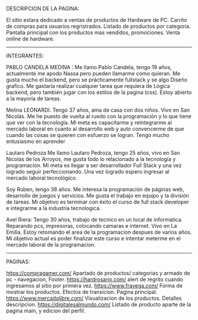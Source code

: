 DESCRIPCION DE LA PAGINA:

El sitio estara dedicado a ventas de productos de Hardware de PC. Carrito de compras para usuarios regristrados. Listado de productos por categoria. Pantalla principal con los productos mas vendidos, promociones. Venta online de hardware.


--------------------------------------------------------------------------------------------------------------

INTEGRANTES:

PABLO CANDELA MEDINA : Me llamo Pablo Candela, tengo 19 años, actualmente me apodo Nassa pero pueden llamarme como quieran. Me gusta mucho el backend, pero se prácticamente fullstack y se algo Diseño grafico. Me gastaría realizar cualquier tarea que requiera de Lógica backend, pero también jugar con los estilos de la pagina (css). Estoy abierto a la mayoría de tareas.

Melina LEONARDI. Tengo 37 años, ama de casa con dos niños. Vivo en San Nicolás. Me he puesto de vuelta al ruedo con la programación y lo que tiene que ver con la tecnología. Mi meta es capacitarme y reintegrarme  al mercado laboral en cuanto al desarrollo web y auto convencerme de que cuando las cosas se quieren con esfuerzo se logran. Tengo mucho entusiasmo en aprender

Lautaro Pedroza
Me llamo Lautaro Pedroza, tengo 25 años, vivo en San Nicolas de los Arroyos, me gusta todo lo relacionado a la tecnología y programación.
Mi meta es llegar a ser desarrollador Full Stack  y una vez logrado seguir perfeccionando. Una vez logrado espero ingresar al mercado laboral tecnológico.

Soy Ruben, tengo 38 años. Me interesa la programación de páginas web, desarrollo de juegos y servicios. Me gusta el trabajo en equipo y la división de tareas.  Mi objetivo es terminar con éxito el curso de full stack developer e integrarme a la industria tecnologica.

Axel Riera: Tengo 30 años, trabajo de tecnico en un local de informatica. Reparando pcs, impresoras, colocando camaras e internet. Vivo en La Emilia. Estoy retomando el area de la programacion despues de varios años. Mi objetivo actual es poder finalizar este curso e intentar meterme en el mercado laboral de la programacion.  


--------------------------------------------------------------------------------------------------------------

PAGINAS:

https://compragamer.com/
Apartado de productos/ categorias y armado de pc - navegacion, Footer.
https://hardrosario.com/
alert de regrito cuando ingresamos al sitio por primera vez.
https://www.fravega.com/
Forma de mostrar los productos. Efectos de transicion. Pagina principal.
https://www.mercadolibre.com/
Visualizacion de los productos. Detalles descripcion.
https://digitalesalmundo.com/
Listado de producto aparte de la pagina main, y edicion del perfil.

